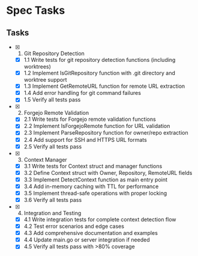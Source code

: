 # Spec Tasks

## Tasks

- [x] 1. Git Repository Detection
  - [x] 1.1 Write tests for git repository detection functions (including worktrees)
  - [x] 1.2 Implement IsGitRepository function with .git directory and worktree support
  - [x] 1.3 Implement GetRemoteURL function for remote URL extraction
  - [x] 1.4 Add error handling for git command failures
  - [x] 1.5 Verify all tests pass

- [x] 2. Forgejo Remote Validation
  - [x] 2.1 Write tests for Forgejo remote validation functions
  - [x] 2.2 Implement IsForgejoRemote function for URL validation
  - [x] 2.3 Implement ParseRepository function for owner/repo extraction
  - [x] 2.4 Add support for SSH and HTTPS URL formats
  - [x] 2.5 Verify all tests pass

- [x] 3. Context Manager
  - [x] 3.1 Write tests for Context struct and manager functions
  - [x] 3.2 Define Context struct with Owner, Repository, RemoteURL fields
  - [x] 3.3 Implement DetectContext function as main entry point
  - [x] 3.4 Add in-memory caching with TTL for performance
  - [x] 3.5 Implement thread-safe operations with proper locking
  - [x] 3.6 Verify all tests pass

- [x] 4. Integration and Testing
  - [x] 4.1 Write integration tests for complete context detection flow
  - [x] 4.2 Test error scenarios and edge cases
  - [x] 4.3 Add comprehensive documentation and examples
  - [x] 4.4 Update main.go or server integration if needed
  - [x] 4.5 Verify all tests pass with >80% coverage